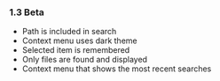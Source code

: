 
### 1.3 Beta

- Path is included in search
- Context menu uses dark theme
- Selected item is remembered
- Only files are found and displayed
- Context menu that shows the most recent searches
